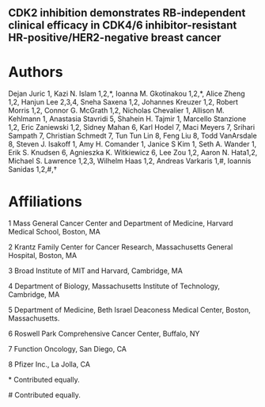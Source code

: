 ## CDK2 inhibition demonstrates RB-independent clinical efficacy in CDK4/6 inhibitor-resistant HR-positive/HER2-negative breast cancer

# Authors
Dejan Juric 1, Kazi N. Islam 1,2,\*, Ioanna Μ. Gkotinakou 1,2,\*, Alice Zheng 1,2, Hanjun Lee 2,3,4, Sneha Saxena 1,2, Johannes Kreuzer 1,2, Robert Morris 1,2, Connor G. McGrath 1,2, Nicholas Chevalier 1, Allison M. Kehlmann 1, Anastasia Stavridi 5, Shahein H. Tajmir 1, Marcello Stanzione 1,2, Eric Zaniewski 1,2, Sidney Mahan 6, Karl Hodel 7, Maci Meyers 7, Srihari Sampath 7, Christian Schmedt 7, Tun Tun Lin 8, Feng Liu 8, Todd VanArsdale 8, Steven J. Isakoff 1, Amy H. Comander 1, Janice S Kim 1, Seth A. Wander 1, Erik S. Knudsen 6, Agnieszka K. Witkiewicz 6, Lee Zou 1,2, Aaron N. Hata1,2,  Michael S. Lawrence 1,2,3, Wilhelm Haas 1,2, Andreas Varkaris 1,\#, Ioannis Sanidas 1,2,\#,†


# Affiliations

1 Mass General Cancer Center and Department of Medicine, Harvard Medical School, Boston, MA

2 Krantz Family Center for Cancer Research, Massachusetts General Hospital, Boston, MA

3 Broad Institute of MIT and Harvard, Cambridge, MA

4 Department of Biology, Massachusetts Institute of Technology, Cambridge, MA

5 Department of Medicine, Beth Israel Deaconess Medical Center, Boston, Massachusetts.

6 Roswell Park Comprehensive Cancer Center, Buffalo, NY

7 Function Oncology, San Diego, CA

8 Pfizer Inc., La Jolla, CA

\* Contributed equally.

\# Contributed equally.
